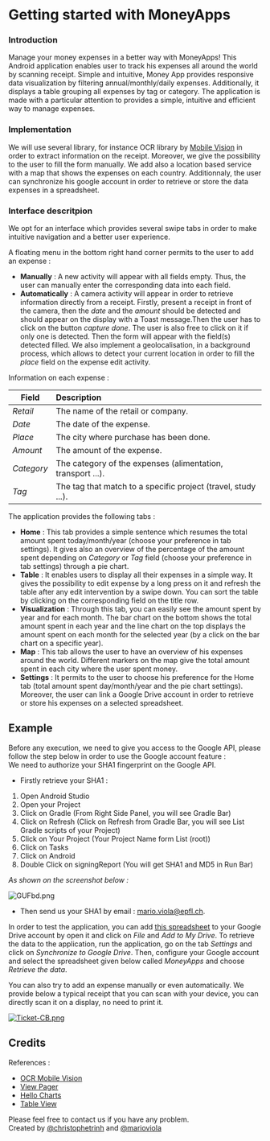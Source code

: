 # Getting started with MoneyApps

### Introduction

Manage your money expenses in a better way with MoneyApps!
This Android application enables user to track his expenses all around the world by scanning receipt. Simple and intuitive, Money App provides responsive data visualization by filtering annual/monthly/daily expenses. Additionally, it displays a table grouping all expenses by tag or category. The application is made with a particular attention to provides a simple, intuitive and efficient way to manage expenses.

### Implementation

We will use several library, for instance OCR library by [Mobile Vision](https://developers.google.com/vision/) in order to extract information on the receipt. Moreover, we give the possibility to the user to fill the form manually. We add also a location based service with a map that shows the expenses on each country. Additionnaly, the user can synchronize his google account in order to retrieve or store the data expenses in a spreadsheet.

### Interface descritpion

We opt for an interface which provides several swipe tabs in order to make intuitive navigation and a better user experience.

A floating menu in the bottom right hand corner permits to the user to add an expense :
- **Manually** : A new activity will appear with all fields empty. Thus, the user can manually enter the corresponding data into each field.
- **Automatically** : A camera activity will appear in order to retrieve information directly from a receipt. Firstly, present a receipt in front of the camera, then the *date* and the *amount* should be detected and should appear on the display with a Toast message.Then the user has to click on the button *capture done*.
The user is also free to click on it if only one is detected. Then the form will appear with the field(s) detected filled. We also implement a geolocalisation, in a background process, which allows to detect your current location in order to fill the *place* field on the expense edit activity.

Information on each expense : 
 
| Field | Description |  
|-------|:------------|  
| *Retail* | The name of the retail or company. |  
| *Date* | The date of the expense. |  
| *Place* | The city where purchase has been done. |  
| *Amount* | The amount of the expense. |  
| *Category* | The category of the expenses (alimentation, transport ...). |  
| *Tag* | The tag that match to a specific project (travel, study ...). |  

The application provides the following tabs :
- **Home** : This tab provides a simple sentence which resumes the total amount spent today/month/year (choose your preference in tab settings). It gives also an overview of the percentage of the amount spent depending on *Category* or *Tag* field (choose your preference in tab settings) through a pie chart.
- **Table** : It enables users to display all their expenses in a simple way. It gives the possibility to edit expense by a long press on it and refresh the table after any edit intervention by a swipe down. You can sort the table by clicking on the corresponding field on the title row.
- **Visualization** : Through this tab, you can easily see the amount spent by year and for each month. The bar chart on the bottom shows the total amount spent in each year and the line chart on the top displays the amount spent on each month for the selected year (by a click on the bar chart on a specific year).
- **Map** : This tab allows the user to have an overview of his expenses around the world. Different markers on the map give the total amount spent in each city where the user spent money.
- **Settings** : It permits to the user to choose his preference for the Home tab (total amount spent day/month/year and the pie chart settings). Moreover, the user can link a Google Drive account in order to retrieve or store his expenses on a selected spreadsheet.

## Example 

Before any execution, we need to give you access to the Google API, please follow the step below in order to use the Google account feature :  
We need to authorize your SHA1 fingerprint on the Google API.

- Firstly retrieve your SHA1 :

1. Open Android Studio
2. Open your Project
3. Click on Gradle (From Right Side Panel, you will see Gradle Bar)
4. Click on Refresh (Click on Refresh from Gradle Bar, you will see List Gradle scripts of your Project)
5. Click on Your Project (Your Project Name form List (root))
6. Click on Tasks
7. Click on Android
8. Double Click on signingReport (You will get SHA1 and MD5 in Run Bar)

*As shown on the screenshot below :*

![GUFbd.png](https://i.stack.imgur.com/GUFbd.png)

- Then send us your SHA1 by email : <mario.viola@epfl.ch>.

In order to test the application, you can add [this spreadsheet](https://docs.google.com/spreadsheets/d/1DkZDt4gOWuzHNH0oxkb8jx-i4B2_tQshF_dHFFPJHZc/edit?usp=sharing) to your Google Drive account by open it and click on *File* and *Add to My Drive*. To retrieve the data to the application, run the application, go on the tab *Settings* and click on *Synchronize to Google Drive*. Then, configure your Google account and select the spreadsheet given below called *MoneyApps* and choose *Retrieve the data*.

You can also try to add an expense manually or even automatically. We provide below a typical receipt that you can scan with your device, you can directly scan it on a display, no need to print it.

[![Ticket-CB.png](https://s23.postimg.org/u121357bf/Ticket_CB.png)](https://postimg.org/image/5xb9euouf/)

## Credits

References :
- [OCR Mobile Vision](https://github.com/googlesamples/android-vision)
- [View Pager](https://github.com/florent37/MaterialViewPager)
- [Hello Charts](https://github.com/lecho/hellocharts-android)
- [Table View](https://github.com/ISchwarz23/SortableTableView)

Please feel free to contact us if you have any problem.  
Created by [@christophetrinh](https://github.com/christophetrinh) and [@marioviola](https://github.com/marioviola)